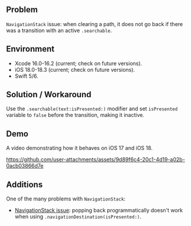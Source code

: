 ## Problem


`NavigationStack` issue: when clearing a path, it does not go back if there was a transition with an active `.searchable`.


## Environment


- Xcode 16.0-16.2 (current; check on future versions).
- iOS 18.0-18.3 (current; check on future versions).
- Swift 5/6.


## Solution / Workaround


Use the `.searchable(text:isPresented:)` modifier and set `isPresented` variable to `false` before the transition, making it inactive.


## Demo


A video demonstrating how it behaves on iOS 17 and iOS 18.


https://github.com/user-attachments/assets/9d89f6c4-20c1-4d19-a02b-0acb03866d7e


## Additions


One of the many problems with `NavigationStack`:
- [NavigationStack issue](https://github.com/VAndrJ/awesome-apple-bugs/blob/main/Bugs/NavigationStackIssuePoppingBackIsPresented/README.md): popping back programmatically doesn't work when using `.navigationDestination(isPresented:)`.

